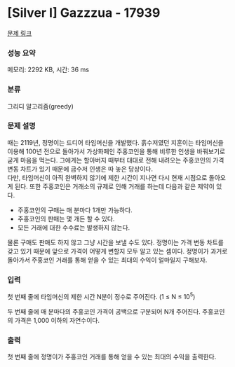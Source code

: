 # [Silver I] Gazzzua - 17939 

[문제 링크](https://www.acmicpc.net/problem/17939) 

### 성능 요약

메모리: 2292 KB, 시간: 36 ms

### 분류

그리디 알고리즘(greedy)

### 문제 설명

<p>때는 2119년, 정명이는 드디어 타임머신을 개발했다. 흙수저였던 지훈이는 타임머신을 이용해 100년 전으로 돌아가서 가상화페인 주홍코인을 통해 비루한 인생을 바꿔보기로 굳게 마음을 먹는다. 그에게는 할아버지 때부터 대대로 전해 내려오는 주홍코인의 가격 변동 차트가 있기 때문에 금수저 인생은 따 놓은 당상이다.<br>
다만, 타임머신이 아직 완벽하지 않기에 제한 시간이 지나면 다시 현재 시점으로 돌아오게 된다. 또한 주홍코인은 거래소의 규제로 인해 거래를 하는데 다음과 같은 제약이 있다.</p>

<ul>
	<li>주홍코인의 구매는 매 분마다 1개만 가능하다.</li>
	<li>주홍코인의 판매는 몇 개든 할 수 있다.</li>
	<li>모든 거래에 대한 수수료는 발생하지 않는다.</li>
</ul>

<p>물론 구매도 판매도 하지 않고 그냥 시간을 보낼 수도 있다. 정명이는 가격 변동 차트를 갖고 있기 때문에 앞으로 가격이 어떻게 변할지 모두 알고 있는 셈이다. 정명이가 과거로 돌아가서 주홍코인 거래를 통해 얻을 수 있는 최대의 수익이 얼마일지 구해보자.</p>

### 입력 

 <p>첫 번째 줄에 타임머신의 제한 시간 N분이 정수로 주어진다. (1 ≤ N ≤ 10<sup>5</sup>)</p>

<p>두 번째 줄에 매 분마다의 주홍코인 가격이 공백으로 구분되어 N개 주어진다. 주홍코인의 가격은 1,000 이하의 자연수이다.</p>

### 출력 

 <p>첫 번째 줄에 정명이가 주홍코인 거래를 통해 얻을 수 있는 최대의 수익을 출력한다.</p>

